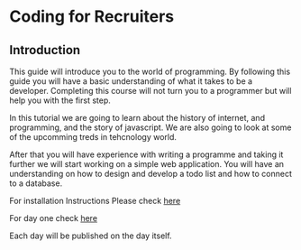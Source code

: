# Coding for Recruiters


## Introduction

This guide will introduce you to the world of programming. By following this guide you will have a basic understanding of what it takes to be a developer. Completing this course will not turn you to a programmer but will help you with the first step.

In this tutorial we are going to learn about the history of internet, and programming, and the story of javascript.
We are also going to look at some of the upcomming treds in tehcnology world.

After that you will have experience with writing a programme and taking it further we will start working on a simple web application. You will have an understanding on how to design and develop a todo list and how to connect to a database.

For installation Instructions Please check [here](./installation.md)

For day one check [here](./DayOne/DayOneScript.md)

Each day will be published on the day itself.


